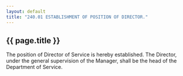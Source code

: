 ```yaml
---
layout: default 
title: "240.01 ESTABLISHMENT OF POSITION OF DIRECTOR."
---
```


{{ page.title }}
----------------

The position of Director of Service is hereby established. The Director,
under the general supervision of the Manager, shall be the head of the
Department of Service.
